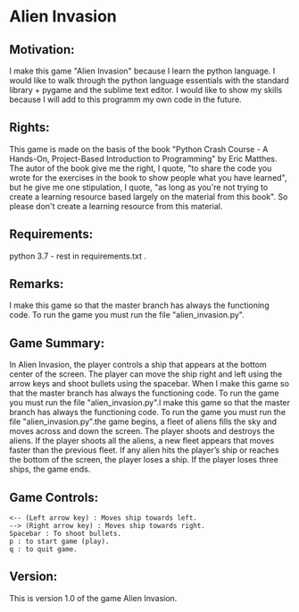 # Alien Invasion

## Motivation:
I make this game "Alien Invasion" because I learn the python 
language. I would like to walk through the python language essentials 
with the standard library + pygame and the sublime text editor. I would 
like to show my skills because I will add to this programm my own code 
in the future. 

## Rights:
This game is made on the basis of the book "Python Crash Course - 
A Hands-On, Project-Based Introduction to Programming" by Eric Matthes. 
The autor of the book give me the right, I quote, "to share the code 
you wrote for the exercises in the book to show people what you have 
learned", but he give me one stipulation, I quote, "as long as you're 
not trying to create a learning resource based largely on the material 
from this book". So please don't create a learning resource from this 
material.

## Requirements: 
python 3.7 - rest in requirements.txt .

## Remarks:
I make this game so that the master branch has always 
the functioning code. To run the game you must run the file
"alien_invasion.py".

## Game Summary:
In Alien Invasion, the player controls a ship that appears at the 
bottom center of the screen. The player can move the ship right and 
left using the arrow keys and shoot bullets using the spacebar. When 
I make this game so that the master branch has always
the functioning code. To run the game you must run the file
"alien_invasion.py".I make this game so that the master branch has always
the functioning code. To run the game you must run the file
"alien_invasion.py".the game begins, a fleet of aliens fills the sky and moves across and 
down the screen. The player shoots and destroys the aliens. If the player 
shoots all the aliens, a new fleet appears that moves faster than the 
previous fleet. If any alien hits the player’s ship or reaches the bottom 
of the screen, the player loses a ship. If the player loses three ships, 
the game ends.

## Game Controls:    
    <-- (Left arrow key) : Moves ship towards left.
    --> (Right arrow key) : Moves ship towards right.
    Spacebar : To shoot bullets.
    p : to start game (play).
    q : to quit game.

## Version:
This is version 1.0 of the game Alien Invasion.
